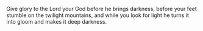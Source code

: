 Give glory to the Lord your God before he brings darkness, before your feet stumble on the twilight mountains, and while you look for light he turns it into gloom and makes it deep darkness.
